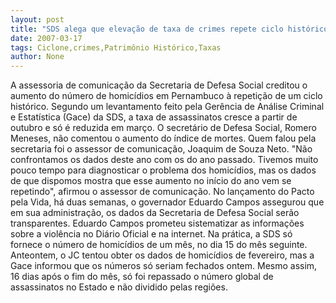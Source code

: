 ```yaml
---
layout: post
title: "SDS alega que elevação de taxa de crimes repete ciclo histórico"
date: 2007-03-17
tags: Ciclone,crimes,Patrimônio Histórico,Taxas
author: None
---
```


A assessoria de comunicação da Secretaria de Defesa Social creditou o aumento do número de homicídios em Pernambuco à repetição de um ciclo histórico. 
Segundo um levantamento feito pela Gerência de Análise Criminal e Estatística (Gace) da SDS, a taxa de assassinatos cresce a partir de outubro e só é reduzida em março. 
O secretário de Defesa Social, Romero Meneses, não comentou o aumento do índice de mortes. Quem falou pela secretaria foi o assessor de comunicação, Joaquim de Souza Neto. 
\"Não confrontamos os dados deste ano com os do ano passado. Tivemos muito pouco tempo para diagnosticar o problema dos homicídios, mas os dados de que dispomos mostra que esse aumento no início do ano vem se repetindo\", afirmou o assessor de comunicação. 
No lançamento do Pacto pela Vida, há duas semanas, o governador Eduardo Campos assegurou que em sua administração, os dados da Secretaria de Defesa Social serão transparentes. 
Eduardo Campos prometeu sistematizar as informações sobre a violência no Diário Oficial e na internet. 
Na prática, a SDS só fornece o número de homicídios de um mês, no dia 15 do mês seguinte. Anteontem, o JC tentou obter os dados de homicídios de fevereiro, mas a Gace informou que os números só seriam fechados ontem. 
Mesmo assim, 16 dias após o fim do mês, só foi repassado o número global de assassinatos no Estado e não dividido pelas regiões.  